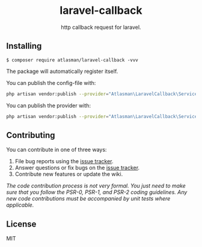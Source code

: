 <h1 align="center"> laravel-callback </h1>

<p align="center"> http callback request for laravel.</p>


## Installing

```shell
$ composer require atlasman/laravel-callback -vvv
```
The package will automatically register itself.

You can publish the config-file with:

```bash
php artisan vendor:publish --provider="Atlasman\LaravelCallback\ServiceProvider" --tag="config"
```

You can publish the provider with:

```bash
php artisan vendor:publish --provider="Atlasman\LaravelCallback\ServiceProvider" --tag="provider"
```


## Contributing

You can contribute in one of three ways:

1. File bug reports using the [issue tracker](https://github.com/atlasman/laravel-callback/issues).
2. Answer questions or fix bugs on the [issue tracker](https://github.com/atlasman/laravel-callback/issues).
3. Contribute new features or update the wiki.

_The code contribution process is not very formal. You just need to make sure that you follow the PSR-0, PSR-1, and PSR-2 coding guidelines. Any new code contributions must be accompanied by unit tests where applicable._

## License

MIT